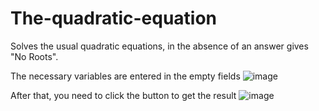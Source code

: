 # The-quadratic-equation
Solves the usual quadratic equations, in the absence of an answer gives "No Roots".


The necessary variables are entered in the empty fields
![image](https://user-images.githubusercontent.com/104650912/170554291-f96e11f7-89bc-4fe0-bf1b-bc6ddcfe038b.png)


After that, you need to click the button to get the result
![image](https://user-images.githubusercontent.com/104650912/170554571-826ff13d-1d4f-4871-8707-9138712138f1.png)
